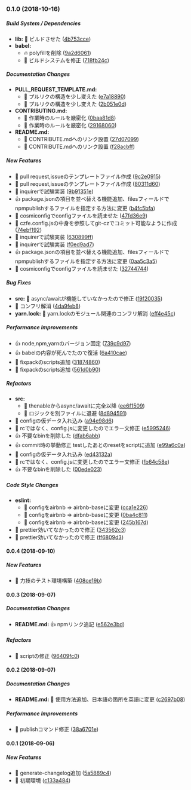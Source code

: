 ### 0.1.0 (2018-10-16)

##### Build System / Dependencies

* **lib:**  :pill: ビルドさせた ([4b753cce](https://github.com/tyankatsu0105/cz-format-extension/commit/4b753cce02c6a0000f93c518cb1df4ebd03d4d0f))
* **babel:**
  *  :fire: polyfillを削除 ([9a2d6061](https://github.com/tyankatsu0105/cz-format-extension/commit/9a2d60615c2668531f396985e5882ed68350b388))
  *  :pill: ビルドシステムを修正 ([718fb24c](https://github.com/tyankatsu0105/cz-format-extension/commit/718fb24ca2f6bd19f8b14486887f354665219651))

##### Documentation Changes

* **PULL_REQUEST_TEMPLATE.md:**
  *  :memo: プルリクの構造を少し変えた ([e7a18890](https://github.com/tyankatsu0105/cz-format-extension/commit/e7a1889002e13d3a48b2b19a30fb625a9ba9b94c))
  *  :memo: プルリクの構造を少し変えた ([2b051e0d](https://github.com/tyankatsu0105/cz-format-extension/commit/2b051e0d62d90696ae051bc59e5abc04d51ff1b3))
* **CONTRIBUTING.md:**
  *  :tada: 作業時のルールを厳密化 ([0baa81d8](https://github.com/tyankatsu0105/cz-format-extension/commit/0baa81d88cf06c4e4f7a8f521d1ef87bb9b8fa10))
  *  :tada: 作業時のルールを厳密化 ([29168060](https://github.com/tyankatsu0105/cz-format-extension/commit/291680602674044a76af2f1b4438775276503678))
* **README.md:**
  *  :memo: CONTRIBUTE.mdへのリンク設置 ([27d07099](https://github.com/tyankatsu0105/cz-format-extension/commit/27d070997b8731f5ac6d654635883e9074f961ad))
  *  :memo: CONTRIBUTE.mdへのリンク設置 ([f28acbff](https://github.com/tyankatsu0105/cz-format-extension/commit/f28acbff7400fa0d9fb417511763216668fd8fe9))

##### New Features

*  :tada: pull request,issueのテンプレートファイル作成 ([9c2e0915](https://github.com/tyankatsu0105/cz-format-extension/commit/9c2e0915a0982f53a7aaab00b001d9e98822573c))
*  :tada: pull request,issueのテンプレートファイル作成 ([80311d60](https://github.com/tyankatsu0105/cz-format-extension/commit/80311d60376771dea4c99ae3911c6d6cdf1cfdd7))
*  :tada: inquirerで試験実装 ([9b91351e](https://github.com/tyankatsu0105/cz-format-extension/commit/9b91351e14e3912c455a7072cb20475abe3eeb4f))
*  :+1: package.jsonの項目を並べ替える機能追加、filesフィールドでnpmpublishするファイルを指定する方法に変更 ([b4fc5bfa](https://github.com/tyankatsu0105/cz-format-extension/commit/b4fc5bfabf9d991ac06c26c991fef5ef73347285))
*  :tada: cosmiconfigでconfigファイルを読ませた ([47fd36e9](https://github.com/tyankatsu0105/cz-format-extension/commit/47fd36e93eea6fb717f5caf5d489342a84ca4c17))
*  :tada: czfe.config.jsの中身を参照してgit-czでコミット可能なように作成 ([74ebf192](https://github.com/tyankatsu0105/cz-format-extension/commit/74ebf19280a4dc02535374911b823b9991839fef))
*  :tada: inquirerで試験実装 ([630899ff](https://github.com/tyankatsu0105/cz-format-extension/commit/630899fff16a893d5d059e7f1c09c729a50a9dc6))
*  :tada: inquirerで試験実装 ([f0ed9ad7](https://github.com/tyankatsu0105/cz-format-extension/commit/f0ed9ad707e1fd174dafa3716b79dc7274f81171))
*  :+1: package.jsonの項目を並べ替える機能追加、filesフィールドでnpmpublishするファイルを指定する方法に変更 ([0aa5c3a5](https://github.com/tyankatsu0105/cz-format-extension/commit/0aa5c3a56996953b13b49ff44e9e42fc523cfb61))
*  :tada: cosmiconfigでconfigファイルを読ませた ([32744744](https://github.com/tyankatsu0105/cz-format-extension/commit/3274474430f96ad4e3566665fce5eadb41e00f1e))

##### Bug Fixes

* **src:**  :bug: async/awaitが機能していなかったので修正 ([f9f20035](https://github.com/tyankatsu0105/cz-format-extension/commit/f9f200357a5cddf7a0b48367acf9b240d2671899))
*  :pill: コンフリ解消 ([4da9feb8](https://github.com/tyankatsu0105/cz-format-extension/commit/4da9feb881e52349807d1cceeb259e2d0044c6ed))
* **yarn.lock:**  :bug: yarn.lockのモジュール関連のコンフリ解消 ([eff4e45c](https://github.com/tyankatsu0105/cz-format-extension/commit/eff4e45c7872520c52220a35e7eefc8330043eff))

##### Performance Improvements

*  :+1: node,npm,yarnのバージョン固定 ([739c9d97](https://github.com/tyankatsu0105/cz-format-extension/commit/739c9d97d1777f6ceef7e39e74ff60d8e00774c5))
*  :+1: babelの内容が死んでたので復活 ([6a410cae](https://github.com/tyankatsu0105/cz-format-extension/commit/6a410caec811dbd354e2199a3064998c8bd76deb))
*  :tada: fixpackのscripts追加 ([31874860](https://github.com/tyankatsu0105/cz-format-extension/commit/318748604f86a7afe6157d8595524fa4c1148fa8))
*  :tada: fixpackのscripts追加 ([561d0b90](https://github.com/tyankatsu0105/cz-format-extension/commit/561d0b900162426bae205fdfdc5876e54b7ab19b))

##### Refactors

* **src:**
  *  :pill: thenableからasync/awaitに完全以降 ([ee6f1509](https://github.com/tyankatsu0105/cz-format-extension/commit/ee6f1509f77e73194eed0481d032a83d5108fc2b))
  *  :pill: ロジックを別ファイルに退避 ([8d894591](https://github.com/tyankatsu0105/cz-format-extension/commit/8d894591ad05433410d2fed730b62b240f6c0d66))
*  :tada: configの仮データ入れ込み ([a94e98d6](https://github.com/tyankatsu0105/cz-format-extension/commit/a94e98d6b6d37808156f71c9ecf62684185bc767))
*  :pill: rcではなく、config.jsに変更したのでエラー文修正 ([e5995246](https://github.com/tyankatsu0105/cz-format-extension/commit/e5995246085cc50dc37f2e4b5644b8b14b9a2f1a))
*  :+1: 不要なbinを削除した ([dfab6abb](https://github.com/tyankatsu0105/cz-format-extension/commit/dfab6abb6f094756f9a4fdd48e3dd921cc1189e6))
*  :+1: commit時の挙動修正 testしたあとのresetをscriptに追加 ([e99a6c0a](https://github.com/tyankatsu0105/cz-format-extension/commit/e99a6c0a84bcfbcd275f8e1fb4ca3bfd1691576b))
*  :tada: configの仮データ入れ込み ([ed43132a](https://github.com/tyankatsu0105/cz-format-extension/commit/ed43132a6ba37c43fe8f8ea4383a78317d68fae8))
*  :pill: rcではなく、config.jsに変更したのでエラー文修正 ([fb64c58e](https://github.com/tyankatsu0105/cz-format-extension/commit/fb64c58eed06934d93b35f6080f84a530b7c2761))
*  :+1: 不要なbinを削除した ([00ede023](https://github.com/tyankatsu0105/cz-format-extension/commit/00ede02358fb67f77f17f72f3415d896ffce505e))

##### Code Style Changes

* **eslint:**
  *  :syringe: configをairbnb => airbnb-baseに変更 ([cca1e226](https://github.com/tyankatsu0105/cz-format-extension/commit/cca1e226f264aed1d02dc3fbdf34f27e4f32826d))
  *  :syringe: configをairbnb => airbnb-baseに変更 ([0ba4c811](https://github.com/tyankatsu0105/cz-format-extension/commit/0ba4c8112fb3d0b45a0ef6ead8a0212cb8deabdb))
  *  :syringe: configをairbnb => airbnb-baseに変更 ([245b167d](https://github.com/tyankatsu0105/cz-format-extension/commit/245b167dc2c504038339205f4d07e506162aafd0))
*  :pill: prettier効いてなかったので修正 ([343562c3](https://github.com/tyankatsu0105/cz-format-extension/commit/343562c3c281d32021ece81eea153870ea62d346))
*  :pill: prettier効いてなかったので修正 ([ff6809d3](https://github.com/tyankatsu0105/cz-format-extension/commit/ff6809d3ca933a8dac17c225be74c13794a2b38e))

#### 0.0.4 (2018-09-10)

##### New Features

*  :bug: 力技のテスト環境構築 ([408ce19b](https://github.com/tyankatsu0105/cz-format-extension/commit/408ce19b5797dacae2260e1e2df28e4823bb66da))

#### 0.0.3 (2018-09-07)

##### Documentation Changes

* **README.md:**  :+1: npmリンク追記 ([e562e3bd](https://github.com/tyankatsu0105/cz-format-extension/commit/e562e3bdb03b642b0b95b93b8d3a2294090ab8e3))

##### Refactors

*  :pill: scriptの修正 ([96409fc0](https://github.com/tyankatsu0105/cz-format-extension/commit/96409fc0dacc8ad005b0882bd00413f7ead574ba))

#### 0.0.2 (2018-09-07)

##### Documentation Changes

* **README.md:**  :memo: 使用方法追加、日本語の箇所を英語に変更 ([c2697b08](https://github.com/tyankatsu0105/cz-format-extension/commit/c2697b0855aaeabecc99bdd30e078e262672e195))

##### Performance Improvements

*  :pill: publishコマンド修正 ([38a6701e](https://github.com/tyankatsu0105/cz-format-extension/commit/38a6701ef0b23ca0d00ca4189f5467d54caaa384))

#### 0.0.1 (2018-09-06)

##### New Features

*  :tada: generate-changelog追加 ([5a5889c4](https://github.com/tyankatsu0105/cz-format-extension/commit/5a5889c42382b1b427d644306c19f53c115aa4fa))
*  :tada: 初期環境 ([c133a484](https://github.com/tyankatsu0105/cz-format-extension/commit/c133a4846b705ea434b1b1f7932389c19c39a60b))

